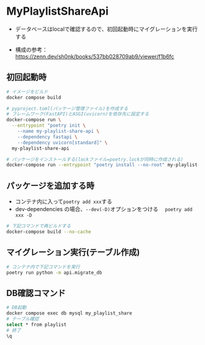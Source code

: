 # MyPlaylistShareApi

* データベースはlocalで確認するので、初回起動時にマイグレーションを実行する

* 構成の参考：https://zenn.dev/sh0nk/books/537bb028709ab9/viewer/f1b6fc

## 初回起動時
```sh
# イメージをビルド
docker compose build

# pyproject.toml(パッケージ管理ファイル)を作成する
# フレームワーク(FastAPI)とASGI(uvicorn)を依存先に設定する
docker-compose run \
  --entrypoint "poetry init \
    --name my-playlist-share-api \
    --dependency fastapi \
    --dependency uvicorn[standard]" \
  my-playlist-share-api

# パッケージをインストールする(lockファイル=poetry.lockが同時に作成される)
docker-compose run --entrypoint "poetry install --no-root" my-playlist-share-api
```
## パッケージを追加する時
* コンテナ内に入って`poetry add xxx`する
* dev-dependencies の場合、`--dev(-D)`オプションをつける
　`poetry add xxx -D`
```sh
# 下記コマンドで再ビルドする
docker-compose build --no-cache
```

## マイグレーション実行(テーブル作成)
```sh
# コンテナ内で下記コマンドを実行
poetry run python -m api.migrate_db
```

##  DB確認コマンド
```sh
# DB起動
docker compose exec db mysql my_playlist_share
# テーブル確認
select * from playlist
# 終了
\q
```